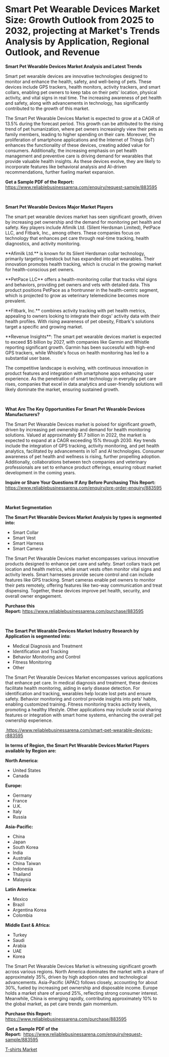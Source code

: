 <p><h1>Smart Pet Wearable Devices Market Size: Growth Outlook from 2025 to 2032, projecting at Market's Trends Analysis by Application, Regional Outlook, and Revenue</h1></p><p><strong>Smart Pet Wearable Devices Market Analysis and Latest Trends</strong></p>
<p><p>Smart pet wearable devices are innovative technologies designed to monitor and enhance the health, safety, and well-being of pets. These devices include GPS trackers, health monitors, activity trackers, and smart collars, enabling pet owners to keep tabs on their pets' location, physical activity, and vital signs in real time. The increasing awareness of pet health and safety, along with advancements in technology, has significantly contributed to the growth of this market.</p><p>The Smart Pet Wearable Devices Market is expected to grow at a CAGR of 13.5% during the forecast period. This growth can be attributed to the rising trend of pet humanization, where pet owners increasingly view their pets as family members, leading to higher spending on their care. Moreover, the proliferation of smartphone applications and the Internet of Things (IoT) enhances the functionality of these devices, creating added value for consumers. Additionally, the increasing emphasis on pet health management and preventive care is driving demand for wearables that provide valuable health insights. As these devices evolve, they are likely to incorporate features like behavioral analysis and AI-driven recommendations, further fueling market expansion.</p></p>
<p><strong>Get a Sample PDF of the Report:&nbsp;</strong> <a href="https://www.reliablebusinessarena.com/enquiry/request-sample/883595?utm_campaign=2984&utm_medium=2&utm_source=Github&utm_content=ia&utm_term=05042025&utm_id=smart-pet-wearable-devices">https://www.reliablebusinessarena.com/enquiry/request-sample/883595</a></p>
<p>&nbsp;</p>
<p><strong>Smart Pet Wearable Devices Major Market Players</strong></p>
<p><p>The smart pet wearable devices market has seen significant growth, driven by increasing pet ownership and the demand for monitoring pet health and safety. Key players include Afimilk Ltd. (Silent Herdsman Limited), PetPace LLC, and Fitbark, Inc., among others. These companies focus on technology that enhances pet care through real-time tracking, health diagnostics, and activity monitoring.</p><p>**Afimilk Ltd.** is known for its Silent Herdsman collar technology, primarily targeting livestock but has expanded into pet wearables. Their innovation promotes health tracking, which is crucial in the growing market for health-conscious pet owners.</p><p>**PetPace LLC** offers a health-monitoring collar that tracks vital signs and behaviors, providing pet owners and vets with detailed data. This product positions PetPace as a frontrunner in the health-centric segment, which is projected to grow as veterinary telemedicine becomes more prevalent.</p><p>**Fitbark, Inc.** combines activity tracking with pet health metrics, appealing to owners looking to integrate their dogs' activity data with their health profiles. With rising awareness of pet obesity, Fitbark's solutions target a specific and growing market.</p><p>**Revenue Insights**: The smart pet wearable devices market is expected to exceed $5 billion by 2027, with companies like Garmin and Whistle reporting significant growth. Garmin has been successful with high-end GPS trackers, while Whistle's focus on health monitoring has led to a substantial user base.</p><p>The competitive landscape is evolving, with continuous innovation in product features and integration with smartphone apps enhancing user experience. As the penetration of smart technology in everyday pet care rises, companies that excel in data analytics and user-friendly solutions will likely dominate the market, ensuring sustained growth.</p></p>
<p>&nbsp;</p>
<p><strong>What Are The Key Opportunities For Smart Pet Wearable Devices Manufacturers?</strong></p>
<p><p>The Smart Pet Wearable Devices market is poised for significant growth, driven by increasing pet ownership and demand for health monitoring solutions. Valued at approximately $1.7 billion in 2022, the market is expected to expand at a CAGR exceeding 15% through 2030. Key trends include the integration of GPS tracking, activity monitoring, and pet health analytics, facilitated by advancements in IoT and AI technologies. Consumer awareness of pet health and wellness is rising, further propelling adoption. Additionally, collaborations between tech companies and veterinary professionals are set to enhance product offerings, ensuring robust market development in the coming years.</p></p>
<p><strong>Inquire or Share Your Questions If Any Before Purchasing This Report:</strong> <a href="https://www.reliablebusinessarena.com/enquiry/pre-order-enquiry/883595?utm_campaign=2984&utm_medium=2&utm_source=Github&utm_content=ia&utm_term=05042025&utm_id=smart-pet-wearable-devices">https://www.reliablebusinessarena.com/enquiry/pre-order-enquiry/883595</a></p>
<p>&nbsp;</p>
<p><strong>Market Segmentation</strong></p>
<p><strong>The Smart Pet Wearable Devices Market Analysis by types is segmented into:</strong></p>
<p><ul><li>Smart Collar</li><li>Smart Vest</li><li>Smart Harness</li><li>Smart Camera</li></ul></p>
<p><p>The Smart Pet Wearable Devices market encompasses various innovative products designed to enhance pet care and safety. Smart collars track pet location and health metrics, while smart vests often monitor vital signs and activity levels. Smart harnesses provide secure control and can include features like GPS tracking. Smart cameras enable pet owners to monitor their pets remotely, offering features like two-way communication and treat dispensing. Together, these devices improve pet health, security, and overall owner engagement.</p></p>
<p><strong>Purchase this Report:&nbsp;</strong><a href="https://www.reliablebusinessarena.com/purchase/883595?utm_campaign=2984&utm_medium=2&utm_source=Github&utm_content=ia&utm_term=05042025&utm_id=smart-pet-wearable-devices">https://www.reliablebusinessarena.com/purchase/883595</a></p>
<p>&nbsp;</p>
<p><strong>The Smart Pet Wearable Devices Market Industry Research by Application is segmented into:</strong></p>
<p><ul><li>Medical Diagnosis and Treatment</li><li>Identification and Tracking</li><li>Behavior Monitoring and Control</li><li>Fitness Monitoring</li><li>Other</li></ul></p>
<p><p>The Smart Pet Wearable Devices Market encompasses various applications that enhance pet care. In medical diagnosis and treatment, these devices facilitate health monitoring, aiding in early disease detection. For identification and tracking, wearables help locate lost pets and ensure safety. Behavior monitoring and control provide insights into pets' habits, enabling customized training. Fitness monitoring tracks activity levels, promoting a healthy lifestyle. Other applications may include social sharing features or integration with smart home systems, enhancing the overall pet ownership experience.</p></p>
<p><a href="https://www.reliablebusinessarena.com/smart-pet-wearable-devices-r883595?utm_campaign=2984&utm_medium=2&utm_source=Github&utm_content=ia&utm_term=05042025&utm_id=smart-pet-wearable-devices">&nbsp;https://www.reliablebusinessarena.com/smart-pet-wearable-devices-r883595</a></p>
<p><strong>In terms of Region, the Smart Pet Wearable Devices Market Players available by Region are:</strong></p>
<p>
    <p> <strong> North America: </strong>
        <ul>
            <li>United States</li>
            <li>Canada</li>
        </ul>
        </p> 
    <p> <strong> Europe: </strong>
        <ul>
            <li>Germany</li>
            <li>France</li>
            <li>U.K.</li>
            <li>Italy</li>
            <li>Russia</li>
        </ul>
        </p> 
    <p> <strong> Asia-Pacific: </strong>
        <ul>
            <li>China</li>
            <li>Japan</li>
            <li>South Korea</li>
            <li>India</li>
            <li>Australia</li>
            <li>China Taiwan</li>
            <li>Indonesia</li>
            <li>Thailand</li>
            <li>Malaysia</li>
        </ul>
        </p> 
    <p> <strong> Latin America: </strong>
        <ul>
            <li>Mexico</li>
            <li>Brazil</li>
            <li>Argentina Korea</li>
            <li>Colombia</li>
        </ul>
        </p> 
    <p> <strong> Middle East & Africa: </strong>
        <ul>
            <li>Turkey</li>
            <li>Saudi</li>
            <li>Arabia</li>
            <li>UAE</li>
            <li>Korea</li>
        </ul>
    </p>
    </p>
<p><p>The Smart Pet Wearable Devices Market is witnessing significant growth across various regions. North America dominates the market with a share of approximately 35%, driven by high adoption rates and technological advancements. Asia-Pacific (APAC) follows closely, accounting for about 30%, fueled by increasing pet ownership and disposable income. Europe holds a market share of around 25%, reflecting strong consumer interest. Meanwhile, China is emerging rapidly, contributing approximately 10% to the global market, as pet care trends gain momentum.</p></p>
<p><strong>Purchase this Report: </strong><a href="https://www.reliablebusinessarena.com/purchase/883595?utm_campaign=2984&utm_medium=2&utm_source=Github&utm_content=ia&utm_term=05042025&utm_id=smart-pet-wearable-devices">https://www.reliablebusinessarena.com/purchase/883595</a></p>
<p>&nbsp;<strong>Get a Sample PDF of the Report:&nbsp;&nbsp;</strong><a href="https://www.reliablebusinessarena.com/enquiry/request-sample/883595?utm_campaign=2984&utm_medium=2&utm_source=Github&utm_content=ia&utm_term=05042025&utm_id=smart-pet-wearable-devices">https://www.reliablebusinessarena.com/enquiry/request-sample/883595</a></p>
<p><strong></strong></p>
<p><p><a href="https://github.com/salodipura00/Market-Research-Report-List-1/blob/main/t-shirts-market.md?utm_campaign=2984&utm_medium=2&utm_source=Github&utm_content=ia&utm_term=05042025&utm_id=smart-pet-wearable-devices">T-shirts Market</a></p></p>